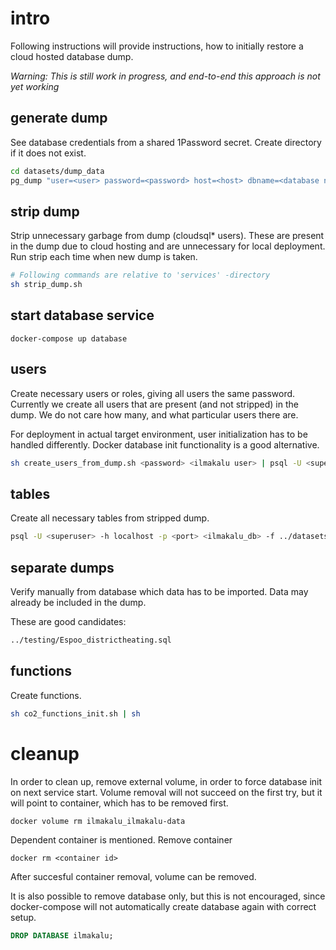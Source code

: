 # intro

Following instructions will provide instructions, how to initially
restore a cloud hosted database dump.

*Warning: This is still work in progress, and end-to-end this approach is not yet working*

## generate dump

See database credentials from a shared 1Password secret.
Create directory if it does not exist.

```sh
cd datasets/dump_data
pg_dump "user=<user> password=<password> host=<host> dbname=<database name>" > emissiontest.sql
```
## strip dump

Strip unnecessary garbage from dump (cloudsql* users). These are
present in the dump due to cloud hosting and are unnecessary for
local deployment. Run strip each time when new dump is taken.

```sh
# Following commands are relative to 'services' -directory
sh strip_dump.sh
```

## start database service
```
docker-compose up database
```

## users

Create necessary users or roles, giving all users the same password.
Currently we create all users that are present (and not stripped) in the dump.
We do not care how many, and what particular users there are.

For deployment in actual target environment, user initialization has to
be handled differently. Docker database init functionality is a good alternative.

```sh
sh create_users_from_dump.sh <password> <ilmakalu user> | psql -U <superuser> -h localhost -p <port> postgres
```

## tables

Create all necessary tables from stripped dump.

```sh
psql -U <superuser> -h localhost -p <port> <ilmakalu_db> -f ../datasets/dump_data/emissiontest_stripped.sql
```

## separate dumps

Verify manually from database which data has to be imported.
Data may already be included in the dump.

These are good candidates:

```sh
../testing/Espoo_districtheating.sql
```

## functions

Create functions.

```sh
sh co2_functions_init.sh | sh
```

# cleanup

In order to clean up, remove external volume, in order to force database init on next service start.
Volume removal will not succeed on the first try, but it will point to
container, which has to be removed first.

```
docker volume rm ilmakalu_ilmakalu-data
```

Dependent container is mentioned. Remove container

```
docker rm <container id>
```

After succesful container removal, volume can be removed.

It is also possible to remove database only, but this is not encouraged, since
docker-compose will not automatically create database again with correct setup.

```sql
DROP DATABASE ilmakalu;
```
